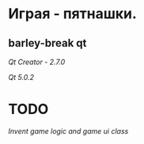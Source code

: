 Играя - пятнашки.
=================

barley-break qt
---------------

*Qt Creator - 2.7.0*

*Qt 5.0.2*


TODO
====

*Invent game logic and game ui class*
